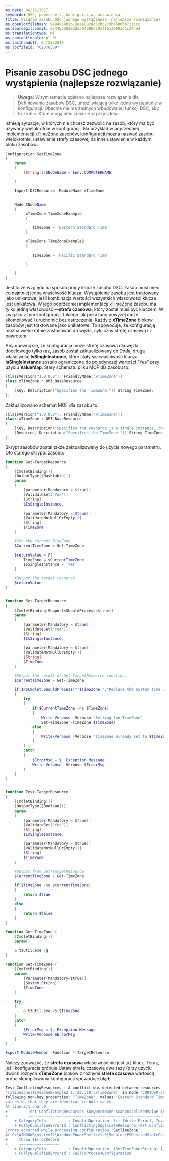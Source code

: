 ```yaml
---
ms.date: 06/12/2017
keywords: DSC, powershell, konfiguracja, ustawienia
title: Pisanie zasobu DSC jednego wystąpienia (najlepsze rozwiązanie)
ms.openlocfilehash: 9494964b1b13eaa082ad5cbc279b4586bb7211cc
ms.sourcegitcommit: e7445ba8203da304286c591ff513900ad1c244a4
ms.translationtype: MT
ms.contentlocale: pl-PL
ms.lasthandoff: 04/23/2019
ms.locfileid: "62076569"
---
```

# <a name="writing-a-single-instance-dsc-resource-best-practice"></a>Pisanie zasobu DSC jednego wystąpienia (najlepsze rozwiązanie)

>**Uwaga:** W tym temacie opisano najlepsze rozwiązanie dla Definiowanie zasobów DSC, umożliwiającą tylko jedno wystąpienie w konfiguracji. Obecnie nie ma żadnych wbudowanej funkcji DSC, aby to zrobić. Które mogą ulec zmianie w przyszłości.

Istnieją sytuacje, w których nie chcesz zezwolić na zasób, który ma być używany wielokrotnie w konfiguracji. Na przykład w poprzedniej implementacji [xTimeZone](https://github.com/PowerShell/xTimeZone) zasobów, konfiguracji można nazwać zasobu wielokrotnie, ustawienie strefy czasowej na inne ustawienie w każdym bloku zasobów:

```powershell
Configuration SetTimeZone
{
    Param
    (
        [String[]]$NodeName = $env:COMPUTERNAME

    )

    Import-DSCResource -ModuleName xTimeZone


    Node $NodeName
    {
         xTimeZone TimeZoneExample
         {

            TimeZone = 'Eastern Standard Time'
         }

         xTimeZone TimeZoneExample2
         {

            TimeZone = 'Pacific Standard Time'

         }

    }
}
```

Jest to ze względu na sposób pracy klucze zasobu DSC. Zasób musi mieć co najmniej jedną właściwość klucza. Wystąpienie zasobu jest traktowany jako unikatowe, jeśli kombinacja wartości wszystkich właściwości klucza jest unikatowa. W jego poprzedniej implementacji [xTimeZone](https://github.com/PowerShell/xTimeZone) zasobu ma tylko jedną właściwość —**strefa czasowa**, który został musi być kluczem. W związku z tym konfiguracji, takiego jak pokazano powyżej może skompilować i uruchomić bez ostrzeżenia. Każdy z **xTimeZone** bloków zasobów jest traktowane jako unikatowe. To spowoduje, że konfigurację można wielokrotnie zastosować do węzła, cykliczny strefę czasową i z powrotem.

Aby upewnij się, że konfiguracja może strefę czasową dla węzła docelowego tylko raz, zasób został zaktualizowany do Dodaj drugą właściwość **IsSingleInstance**, które stały się właściwość klucza.
**IsSingleInstance** zostało ograniczone do pojedynczej wartości "Yes" przy użyciu **ValueMap**. Stary schematu pliku MOF dla zasobu to:

```powershell
[ClassVersion("1.0.0.0"), FriendlyName("xTimeZone")]
class xTimeZone : OMI_BaseResource
{
    [Key, Description("Specifies the TimeZone.")] String TimeZone;
};
```

Zaktualizowano schemat MOF dla zasobu to:

```powershell
[ClassVersion("1.0.0.0"), FriendlyName("xTimeZone")]
class xTimeZone : OMI_BaseResource
{
    [Key, Description("Specifies the resource is a single instance, the value must be 'Yes'"), ValueMap{"Yes"}, Values{"Yes"}] String IsSingleInstance;
    [Required, Description("Specifies the TimeZone.")] String TimeZone;
};
```

Skrypt zasobów został także zaktualizowany do użycia nowego parametru. Oto starego skryptu zasobu:

```powershell
function Get-TargetResource
{
    [CmdletBinding()]
    [OutputType([Hashtable])]
    param
    (
        [parameter(Mandatory = $true)]
        [ValidateSet('Yes')]
        [String]
        $IsSingleInstance,

        [parameter(Mandatory = $true)]
        [ValidateNotNullOrEmpty()]
        [String]
        $TimeZone
    )

    #Get the current TimeZone
    $CurrentTimeZone = Get-TimeZone

    $returnValue = @{
        TimeZone = $CurrentTimeZone
        IsSingleInstance = 'Yes'
    }

    #Output the target resource
    $returnValue
}


function Set-TargetResource
{
    [CmdletBinding(SupportsShouldProcess=$true)]
    param
    (
        [parameter(Mandatory = $true)]
        [ValidateSet('Yes')]
        [String]
        $IsSingleInstance,

        [parameter(Mandatory = $true)]
        [ValidateNotNullOrEmpty()]
        [String]
        $TimeZone
    )

    #Output the result of Get-TargetResource function.
    $CurrentTimeZone = Get-TimeZone

    if($PSCmdlet.ShouldProcess("'$TimeZone'","Replace the System Time Zone"))
    {
        try
        {
            if($CurrentTimeZone -ne $TimeZone)
            {
                Write-Verbose -Verbose "Setting the TimeZone"
                Set-TimeZone -TimeZone $TimeZone}
            else
            {
                Write-Verbose -Verbose "TimeZone already set to $TimeZone"
            }
        }
        catch
        {
            $ErrorMsg = $_.Exception.Message
            Write-Verbose -Verbose $ErrorMsg
        }
    }
}


function Test-TargetResource
{
    [CmdletBinding()]
    [OutputType([Boolean])]
    param
    (
        [parameter(Mandatory = $true)]
        [ValidateSet('Yes')]
        [String]
        $IsSingleInstance,

        [parameter(Mandatory = $true)]
        [ValidateNotNullOrEmpty()]
        [String]
        $TimeZone
    )

    #Output from Get-TargetResource
    $CurrentTimeZone = Get-TimeZone

    if($TimeZone -eq $CurrentTimeZone)
    {
        return $true
    }
    else
    {
        return $false
    }
}

Function Get-TimeZone {
    [CmdletBinding()]
    param()

    & tzutil.exe /g
}

Function Set-TimeZone {
    [CmdletBinding()]
    param(
        [Parameter(Mandatory=$true)]
        [System.String]
        $TimeZone
    )

    try
    {
        & tzutil.exe /s $TimeZone
    }
    catch
    {
        $ErrorMsg = $_.Exception.Message
        Write-Verbose $ErrorMsg
    }
}

Export-ModuleMember -Function *-TargetResource
```

Należy zauważyć, że **strefa czasowa** właściwość nie jest już klucz. Teraz, jeśli konfiguracja próbuje Ustaw strefę czasową dwa razy (przy użyciu dwóch różnych **xTimeZone** bloków z różnymi **strefa czasowa** wartości), próba skompilowania konfiguracji spowoduje błąd:

```powershell
Test-ConflictingResources : A conflict was detected between resources '[xTimeZone]TimeZoneExample (::15::10::xTimeZone)' and
'[xTimeZone]TimeZoneExample2 (::22::10::xTimeZone)' in node 'CONTOSO-CLIENT'. Resources have identical key properties but there are differences in the
following non-key properties: 'TimeZone'. Values 'Eastern Standard Time' don't match values 'Pacific Standard Time'. Please update these property
values so that they are identical in both cases.
At line:271 char:9
+         Test-ConflictingResources $keywordName $canonicalizedValue $k ...
+         ~~~~~~~~~~~~~~~~~~~~~~~~~~~~~~~~~~~~~~~~~~~~~~~~~~~~~~~~~~~~~
    + CategoryInfo          : InvalidOperation: (:) [Write-Error], InvalidOperationException
    + FullyQualifiedErrorId : ConflictingDuplicateResource,Test-ConflictingResources
Errors occurred while processing configuration 'SetTimeZone'.
At C:\WINDOWS\system32\WindowsPowerShell\v1.0\Modules\PSDesiredStateConfiguration\PSDesiredStateConfiguration.psm1:3705 char:5
+     throw $ErrorRecord
+     ~~~~~~~~~~~~~~~~~~
    + CategoryInfo          : InvalidOperation: (SetTimeZone:String) [], InvalidOperationException
    + FullyQualifiedErrorId : FailToProcessConfiguration
```